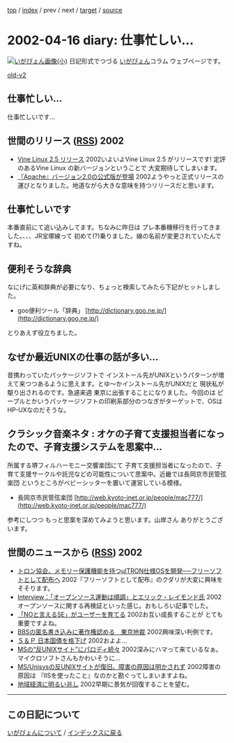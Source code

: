 [top](https://igapyon.github.io/diary/) 
 / [index](https://igapyon.github.io/diary/2002/index.html) 
 / prev 
 / next 
 / [target](https://igapyon.github.io/diary/2002/ig020416.html) 
 / [source](https://github.com/igapyon/diary/blob/gh-pages/2002/ig020416.html.src.md) 

2002-04-16 diary: 仕事忙しい…
=====================================================================================================
[![いがぴょん画像(小)](https://igapyon.github.io/diary/images/iga200306s.jpg "いがぴょん")](https://igapyon.github.io/diary/memo/memoigapyon.html) 日記形式でつづる [いがぴょん](https://igapyon.github.io/diary/memo/memoigapyon.html)コラム ウェブページです。

[old-v2](ig020416-orig.html)

## 仕事忙しい…

仕事忙しいです…


## 世間のリリース ([RSS](ig020416-release.xml)) 2002

* [Vine Linux 2.5 リリース](http://vinelinux.org/PR/press20020415.html)  2002いよいよVine Linux 2.5 がリリースです! 定評のあるVine Linux の新バージョンということで 大変期待してしまいます。
* [『Apache』バージョン2.0の公式版が登場](http://japan.cnet.com/Enterprise/News/2002/Item/020409-5.html)  2002ようやっと正式リリースの運びとなりました。地道ながら大きな意味を持つリリースだと思います。

## 仕事忙しいです

本番直前にて追い込みしてます。ちなみに昨日は プレ本番機移行を行ってきました。、、、JR宝塚線って 初めて(?)乗りました。線の名前が変更されていたんですね。

## 便利そうな辞典

なにげに英和辞典が必要になり、ちょっと検索してみたら下記がヒットしました。

* goo便利ツール「辞典」
  [http://dictionary.goo.ne.jp/](http://dictionary.goo.ne.jp/)

とりあえず役立ちました。

## なぜか最近UNIXの仕事の話が多い…

昔携わっていたパッケージソフトで インストール先がUNIXというパターンが増えて来つつあるように思えます。とゆ～かインストール先がUNIXだと 現状私が駆り出されるのです。急遽来週 東京に出張することになりました。今回のは ピープルとかいうパッケージソフトの印刷系部分のつなぎがターゲットで、OSは
HP-UXなのだそうな。

## クラシック音楽ネタ : オケの子育て支援担当者になったので、子育支援システムを思案中…

所属する堺フィルハーモニー交響楽団にて 子育て支援担当者になったので、子育て支援サークルや託児などの可能性について思案中。近畿では長岡京市民管弦楽団 というところがベビーシッターを置いて運営している模様。

* 長岡京市民管弦楽団
  [http://web.kyoto-inet.or.jp/people/mac777/](http://web.kyoto-inet.or.jp/people/mac777/)

参考にしつつ もっと思案を深めてみようと思います。山岸さん ありがとうございます。

## 世間のニュースから ([RSS](ig020416-news.xml)) 2002

* [トロン協会、メモリー保護機能を持つμITRON仕様OSを開発──フリーソフトとして配布へ](http://linux.ascii24.com/linux/news/today/2002/04/15/635200-000.html)  2002『フリーソフトとして配布』のクダリが大変に興味をそそります。
* [Interview：「オープンソース運動は順調」とエリック・レイモンド氏](http://www.zdnet.co.jp/enterprise/0204/05/02040504.html)  2002オープンソースに関する再検証といった感じ。おもしろい記事でした。
* [「NOと言えるSE」がユーザーを育てる](http://itpro.nikkeibp.co.jp/free/ITPro/OPINION/20020414/1/)  2002お互い成長することが とても重要ですよね。
* [BBSの匿名書き込みに著作権認める　東京地裁](http://www.zdnet.co.jp/news/bursts/0204/15/13.html)  2002興味深い判例です。
* [Ｓ＆Ｐ 日本国債を格下げ](http://www.nhk.or.jp/news/2002/04/16/grri84000000bkwd.html)  2002およよ…
* [MSの“反UNIXサイト”にパロディ続々](http://www.zdnet.co.jp/news/bursts/0204/08/01.html)  2002深みにハマって来ているなぁ。マイクロソフトさんもかわいそうに…
* [MS/Unisysの反UNIXサイトが復旧。障害の原因は明かされず](http://www.zdnet.co.jp/news/0204/05/e_unisys.html)  2002障害の原因は 『IISを使ったこと』なのかと勘ぐってしまいますよね。
* [地域経済に明るい兆し](http://www.nhk.or.jp/news/2002/04/16/grri84000000bl9c.html)  2002早期に景気が回復することを望む。


----------------------------------------------------------------------------------------------------

## この日記について
[いがぴょんについて](https://igapyon.github.io/diary/memo/memoigapyon.html) / [インデックスに戻る](https://igapyon.github.io/diary/idxall.html)
